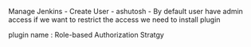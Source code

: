 Manage Jenkins -
	Create User -
		ashutosh - By default user have admin access if we want to restrict the access we need to install plugin

plugin name : Role-based Authorization Stratgy
